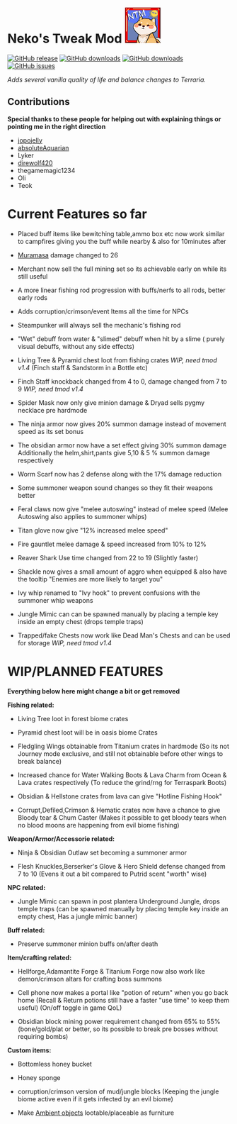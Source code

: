 # **Neko's Tweak Mod** ![img](icon.png)
[![GitHub release](https://img.shields.io/github/release/Nekololizu/NekoTweakMod.svg)](https://github.com/Nekololizu/NekoTweakMod/releases/latest)
[![GitHub downloads](https://img.shields.io/github/downloads/Nekololizu/NekoTweakMod/latest/total.svg)](https://github.com/Nekololizu/NekoTweakMod/releases/latest)
[![GitHub downloads](https://img.shields.io/github/downloads/Nekololizu/NekoTweakMod/total.svg)](https://github.com/Nekololizu/NekoTweakMod/releases)
[![GitHub issues](https://img.shields.io/github/issues/Nekololizu/NekoTweakMod.svg)](https://github.com/Nekololizu/NekoTweakMod/issues)
 
*Adds several vanilla quality of life and balance changes to Terraria.*

## Contributions
**Special thanks to these people for helping out with explaining things or pointing me in the right direction**
- [jopojelly](https://forums.terraria.org/index.php?members/jopojelly.37401/)
- [absoluteAquarian](https://forums.terraria.org/index.php?members/absoluteaquarian.64645/)
- Lyker
- [direwolf420](https://forums.terraria.org/index.php?members/direwolf420.123064/)
- thegamemagic1234
- Oli
- Teok

# **Current Features so far** 

- Placed buff items like bewitching table,ammo box etc now work similar to campfires giving you the buff while nearby & also for 10minutes after

- [Muramasa](https://www.youtube.com/watch?v=V4F_zBKyMY0) damage changed to 26

- Merchant now sell the full mining set so its achievable early on while its still useful

- A more linear fishing rod progression with buffs/nerfs to all rods, better early rods

- Adds corruption/crimson/event Items all the time for NPCs

- Steampunker will always sell the mechanic's fishing rod

- "Wet" debuff from water & "slimed" debuff when hit by a slime
( purely visual debuffs, without any side effects)

- Living Tree & Pyramid chest loot from fishing crates *WIP, need tmod v1.4*
(Finch staff & Sandstorm in a Bottle etc)

- Finch Staff knockback changed from 4 to 0, damage changed from 7 to 9 *WIP, need tmod v1.4*

- Spider Mask now only give minion damage & Dryad sells pygmy necklace pre hardmode

- The ninja armor now gives 20% summon damage instead of movement speed as its set bonus

- The obsidian armor now have a set effect giving 30% summon damage
Additionally the helm,shirt,pants give 5,10 & 5 % summon damage respectively

- Worm Scarf now has 2 defense along with the 17% damage reduction

- Some summoner weapon sound changes so they fit their weapons better

- Feral claws now give "melee autoswing" instead of melee speed
(Melee Autoswing also applies to summoner whips)

- Titan glove now give "12% increased melee speed"

- Fire gauntlet melee damage & speed increased from 10% to 12%

- Reaver Shark Use time changed from 22 to 19 (Slightly faster)

- Shackle now gives a small amount of aggro when equipped & also have the tooltip "Enemies are more likely to target you"

- Ivy whip renamed to "Ivy hook" to prevent confusions with the summoner whip weapons

- Jungle Mimic can can be spawned manually by placing a temple key inside an empty chest
(drops temple traps)

- Trapped/fake Chests now work like Dead Man's Chests and can be used for storage *WIP, need tmod v1.4*





# **WIP/PLANNED FEATURES**
**Everything below here might change a bit or get removed**

**Fishing related:**

- Living Tree loot in forest biome crates

- Pyramid chest loot will be in oasis biome Crates

- Fledgling Wings obtainable from Titanium crates in hardmode
(So its not Journey mode exclusive, and still not obtainable before other wings to break balance)

- Increased chance for Water Walking Boots & Lava Charm from Ocean & Lava crates respectively
(To reduce the grind/rng for Terraspark Boots)

- Obsidian & Hellstone crates from lava can give "Hotline Fishing Hook"

- Corrupt,Defiled,Crimson & Hematic crates now have a chance to give Bloody tear & Chum Caster
(Makes it possible to get bloody tears when no blood moons are happening from evil biome fishing)




**Weapon/Armor/Accessorie related:**

- Ninja & Obsidian Outlaw set becoming a summoner armor

- Flesh Knuckles,Berserker's Glove & Hero Shield defense changed from 7 to 10
(Evens it out a bit compared to Putrid scent "worth" wise)


**NPC related:**

- Jungle Mimic can spawn in post plantera Underground Jungle, drops temple traps
(can be spawned manually by placing temple key inside an empty chest, Has a jungle mimic banner)


**Buff related:**

- Preserve summoner minion buffs on/after death


**Item/crafting related:**

- Hellforge,Adamantite Forge & Titanium Forge now also work like demon/crimson altars for crafting boss summons

- Cell phone now makes a portal like "potion of return" when you go back home
(Recall & Return potions still have a faster "use time" to keep them useful)
(On/off toggle in game QoL)

- Obsidian block mining power requirement changed from 65% to 55%
(bone/gold/plat or better, so its possible to break pre bosses without requiring bombs)



**Custom items:**


- Bottomless honey bucket

- Honey sponge

- corruption/crimson version of mud/jungle blocks
(Keeping the jungle biome active even if it gets infected by an evil biome)

- Make [Ambient objects](https://terraria.gamepedia.com/Ambient_objects) lootable/placeable as furniture